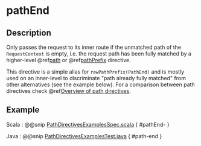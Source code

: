 # pathEnd

## Description

Only passes the request to its inner route if the unmatched path of the `RequestContext` is empty, i.e. the request
path has been fully matched by a higher-level @ref[path](path.md) or @ref[pathPrefix](pathPrefix.md) directive.

This directive is a simple alias for `rawPathPrefix(PathEnd)` and is mostly used on an
inner-level to discriminate "path already fully matched" from other alternatives (see the example below). For a comparison between path directives check @ref[Overview of path directives](index.md#overview-path-java).

## Example

Scala
:  @@snip [PathDirectivesExamplesSpec.scala]($test$/scala/docs/http/scaladsl/server/directives/PathDirectivesExamplesSpec.scala) { #pathEnd- }

Java
:  @@snip [PathDirectivesExamplesTest.java]($test$/java/docs/http/javadsl/server/directives/PathDirectivesExamplesTest.java) { #path-end }

